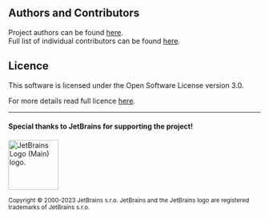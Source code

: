 

## Authors and Contributors

Project authors can be found [here](.github/AUTHORS.md).<br>
Full list of individual contributors can be found [here](.github/CONTRIBUTORS.md).

## Licence

This software is licensed under the Open Software License version 3.0.

For more details read full licence [here](./LICENCE.md).

***
#### Special thanks to JetBrains for supporting the project!

<a href="https://www.jetbrains.com"><img width="100" src="https://resources.jetbrains.com/storage/products/company/brand/logos/jb_beam.svg" alt="JetBrains Logo (Main) logo."></a>

<sup>
Copyright © 2000-2023 JetBrains s.r.o. JetBrains and the JetBrains logo are registered trademarks of JetBrains s.r.o.
</sup>
